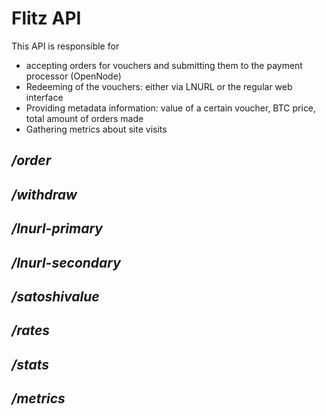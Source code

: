 # Flitz API

This API is responsible for 
- accepting orders for vouchers and submitting them to the payment processor (OpenNode)
- Redeeming of the vouchers: either via LNURL or the regular web interface
- Providing metadata information: value of a certain voucher, BTC price, total amount of orders made
- Gathering metrics about site visits

## */order*
## */withdraw*
## */lnurl-primary*
## */lnurl-secondary*
## */satoshivalue*
## */rates*
## */stats*
## */metrics*